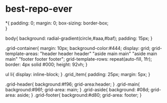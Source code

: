 # best-repo-ever
*{
    padding: 0;
    margin: 0;
    box-sizing: border-box;   
 }

body{
  background: radial-gradient(circle,#aaa,#baf);
  padding: 15px;
 }

.grid-container{
  margin: 10px;
  background-color:#444;
  display: grid;
  grid-template-areas: 
  "header header header"
  "aside main main"
  "aside main main"
  "footer footer footer";
  grid-template-rows: repeat(auto-fill, 1fr);
  border: 4px solid #000;
  height: 92vh;
} 

ul li{
  display: inline-block;
}
.grid_item{
  padding: 25px;
  margin: 5px;
}

.grid-header{
  background:#f96;
  grid-area:header;
}
.grid-main{
  background:#96f;
  grid-area: main;
}
.grid-aside{
  background: #08d;
  grid-area: aside;
}
.grid-footer{
  background:#d80;
  grid-area: footer;
}
